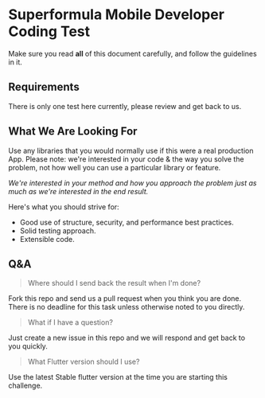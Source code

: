 # Superformula Mobile Developer Coding Test

Make sure you read **all** of this document carefully, and follow the guidelines in it.

## Requirements

There is only one test here currently, please review and get back to us.

## What We Are Looking For

Use any libraries that you would normally use if this were a real production App. Please note: we're interested in your code & the way you solve the problem, not how well you can use a particular library or feature.

_We're interested in your method and how you approach the problem just as much as we're interested in the end result._

Here's what you should strive for:

- Good use of structure, security, and performance best practices.
- Solid testing approach.
- Extensible code.

## Q&A

> Where should I send back the result when I'm done?

Fork this repo and send us a pull request when you think you are done. There is no deadline for this task unless otherwise noted to you directly.

> What if I have a question?

Just create a new issue in this repo and we will respond and get back to you quickly.

> What Flutter version should I use?

Use the latest Stable flutter version at the time you are starting this challenge.
